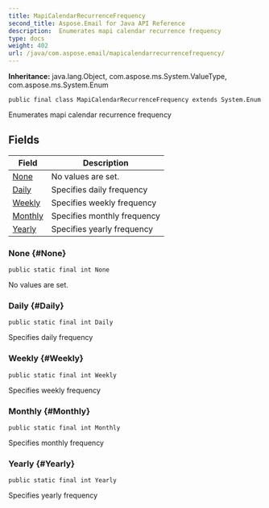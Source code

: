 ```yaml
---
title: MapiCalendarRecurrenceFrequency
second_title: Aspose.Email for Java API Reference
description:  Enumerates mapi calendar recurrence frequency
type: docs
weight: 402
url: /java/com.aspose.email/mapicalendarrecurrencefrequency/
---
```

**Inheritance:**
java.lang.Object, com.aspose.ms.System.ValueType, com.aspose.ms.System.Enum
```
public final class MapiCalendarRecurrenceFrequency extends System.Enum
```

Enumerates mapi calendar recurrence frequency
## Fields

| Field | Description |
| --- | --- |
| [None](#None) | No values are set. |
| [Daily](#Daily) | Specifies daily frequency |
| [Weekly](#Weekly) | Specifies weekly frequency |
| [Monthly](#Monthly) | Specifies monthly frequency |
| [Yearly](#Yearly) | Specifies yearly frequency |
### None {#None}
```
public static final int None
```


No values are set.

### Daily {#Daily}
```
public static final int Daily
```


Specifies daily frequency

### Weekly {#Weekly}
```
public static final int Weekly
```


Specifies weekly frequency

### Monthly {#Monthly}
```
public static final int Monthly
```


Specifies monthly frequency

### Yearly {#Yearly}
```
public static final int Yearly
```


Specifies yearly frequency

